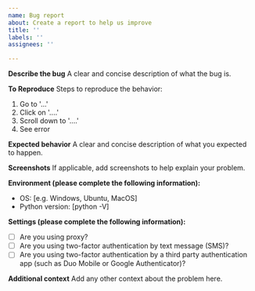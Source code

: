 ```yaml
---
name: Bug report
about: Create a report to help us improve
title: ''
labels: ''
assignees: ''

---
```


**Describe the bug**
A clear and concise description of what the bug is.

**To Reproduce**
Steps to reproduce the behavior:
1. Go to '...'
2. Click on '....'
3. Scroll down to '....'
4. See error

**Expected behavior**
A clear and concise description of what you expected to happen.

**Screenshots**
If applicable, add screenshots to help explain your problem.

**Environment (please complete the following information):**
 - OS: [e.g. Windows, Ubuntu, MacOS]
 - Python version: [python -V]

**Settings (please complete the following information):**
 - [ ] Are you using proxy?
 - [ ] Are you using two-factor authentication by text message (SMS)?
 - [ ] Are you using two-factor authentication by a third party authentication app (such as Duo Mobile or Google Authenticator)?

**Additional context**
Add any other context about the problem here.
